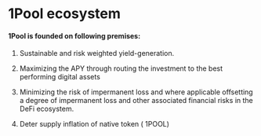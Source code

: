 # 1Pool ecosystem

#### **1Pool is founded on following premises:**

 1. Sustainable and risk weighted yield-generation. 

2.  Maximizing the APY through routing the investment to the best performing digital assets

3. Minimizing the risk of impermanent loss and where applicable offsetting a degree of impermanent loss and other associated financial risks in the DeFi ecosystem.

4. Deter supply inflation of native token \( 1POOL\) 





